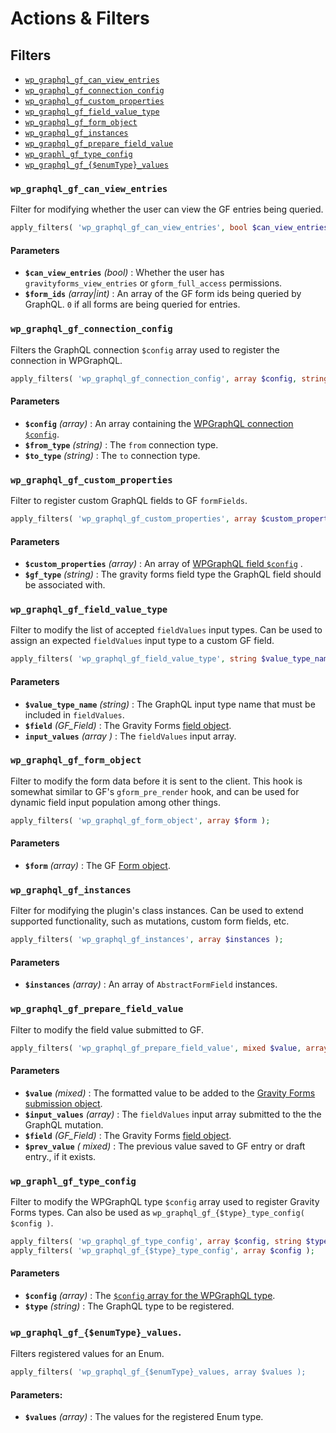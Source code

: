 # Actions & Filters

## Filters

- [`wp_graphql_gf_can_view_entries`](#wp_graphql_gf_can_view_entries)
- [`wp_graphql_gf_connection_config`](#wp_graphql_gf_connection_config)
- [`wp_graphql_gf_custom_properties`](#wp_graphql_gf_custom_properties)
- [`wp_graphql_gf_field_value_type`](#wp_graphql_gf_field_value_type)
- [`wp_graphql_gf_form_object`](#wp_graphql_gf_form_object)
- [`wp_graphql_gf_instances`](#wp_graphql_gf_instances)
- [`wp_graphql_gf_prepare_field_value`](#wp_graphql_gf_prepare_field_value)
- [`wp_graphl_gf_type_config`](#wp_graphl_gf_type_config)
- [`wp_graphql_gf_{$enumType}_values`](#wp_graphql_gf_enumtype_values)

### `wp_graphql_gf_can_view_entries`

Filter for modifying whether the user can view the GF entries being queried.

```php
apply_filters( 'wp_graphql_gf_can_view_entries', bool $can_view_entries, array|int $form_ids );
```

#### Parameters

- **`$can_view_entries`** _(bool)_ : Whether the user has `gravityforms_view_entries` or `gform_full_access` permissions.
- **`$form_ids`** _(array|int)_ : An array of the GF form ids being queried by GraphQL. `0` if all forms are being queried for entries.

### `wp_graphql_gf_connection_config`

Filters the GraphQL connection `$config` array used to register the connection in WPGraphQL.

```php
apply_filters( 'wp_graphql_gf_connection_config', array $config, string $from_type, string $to_type );
```

#### Parameters

- **`$config`** _(array)_ : An array containing the [WPGraphQL connection `$config`](https://www.wpgraphql.com/functions/register_graphql_connection/#parameters).
- **`$from_type`** _(string)_ : The `from` connection type.
- **`$to_type`** _(string)_ : The `to` connection type.

### `wp_graphql_gf_custom_properties`

Filter to register custom GraphQL fields to GF `formFields`.

```php
apply_filters( 'wp_graphql_gf_custom_properties', array $custom_properties, string $gf_type );
```

#### Parameters

- **`$custom_properties`** _(array)_ : An array of [WPGraphQL field `$config`](https://www.wpgraphql.com/functions/register_graphql_field/#parameters) .
- **`$gf_type`** _(string)_ : The gravity forms field type the GraphQL field should be associated with.

### `wp_graphql_gf_field_value_type`

Filter to modify the list of accepted `fieldValues` input types. Can be used to assign an expected `fieldValues` input type to a custom GF field.

```php
apply_filters( 'wp_graphql_gf_field_value_type', string $value_type_name, GF_Field $field, array $input_values );
```

#### Parameters

- **`$value_type_name`** _(string)_ : The GraphQL input type name that must be included in `fieldValues`.
- **`$field`** _(GF_Field)_ : The Gravity Forms [field object](https://docs.gravityforms.com/field-object/).
- **`input_values`** _(array )_ : The `fieldValues` input array.

### `wp_graphql_gf_form_object`

Filter to modify the form data before it is sent to the client. This hook is somewhat similar to GF's `gform_pre_render` hook, and can be used for dynamic field input population among other things.

```php
apply_filters( 'wp_graphql_gf_form_object', array $form );
```

#### Parameters

- **`$form`** _(array)_ : The GF [Form object](https://docs.gravityforms.com/form-object/).

### `wp_graphql_gf_instances`

Filter for modifying the plugin's class instances. Can be used to extend supported functionality, such as mutations, custom form fields, etc.

```php
apply_filters( 'wp_graphql_gf_instances', array $instances );
```

#### Parameters

- **`$instances`** _(array)_ : An array of `AbstractFormField` instances.

### `wp_graphql_gf_prepare_field_value`

Filter to modify the field value submitted to GF.

```php
apply_filters( 'wp_graphql_gf_prepare_field_value', mixed $value, array $input_values, GF_Field $field, mixed $prev_value = null );
```

#### Parameters

- **`$value`** _(mixed)_ : The formatted value to be added to the [Gravity Forms submission object](https://docs.gravityforms.com/api-functions/#submit-form).
- **`$input_values`** _(array)_ : The `fieldValues` input array submitted to the the GraphQL mutation.
- **`$field`** _(GF_Field)_ : The Gravity Forms [field object](https://docs.gravityforms.com/field-object/).
- **`$prev_value`** _( mixed)_ : The previous value saved to GF entry or draft entry., if it exists.

### `wp_graphl_gf_type_config`

Filter to modify the WPGraphQL type `$config` array used to register Gravity Forms types.
Can also be used as `wp_graphql_gf_{$type}_type_config( $config )`.

```php
apply_filters( 'wp_graphql_gf_type_config', array $config, string $type );
apply_filters( 'wp_graphql_gf_{$type}_type_config', array $config );
```

#### Parameters

- **`$config`** _(array)_ : The [`$config` array for the WPGraphQL type](https://www.wpgraphql.com/functions/register_graphql_object_type/#parameters).
- **`$type`** _(string)_ : The GraphQL type to be registered.

### `wp_graphql_gf_{$enumType}_values`.

Filters registered values for an Enum.

```php
apply_filters( 'wp_graphql_gf_{$enumType}_values, array $values );
```

#### Parameters:

- **`$values`** _(array)_ : The values for the registered Enum type.
